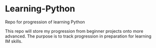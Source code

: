 # Learning-Python
Repo for progression of learning Python

This repo will store my progression from beginner projects onto more advanced. The purpose is to track progression in preparation for learning IM skills. 
